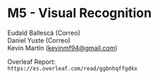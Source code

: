 # M5 - Visual Recognition

Eudald Ballescà (Correo)\
Daniel Yuste (Correo)\
Kevin Martín (kevinmf94@gmail.com)

Overleaf Report:\
`https://es.overleaf.com/read/ggbnhqffgdkx`
